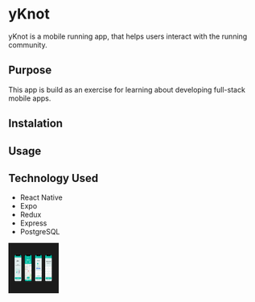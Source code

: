 # yKnot

yKnot is a mobile running app, that helps users interact with the running community.

## Purpose

This app is build as an exercise for learning about developing full-stack mobile apps.

## Instalation

## Usage

## Technology Used

* React Native
* Expo
* Redux
* Express
* PostgreSQL


<img src="/assets/yKnot1.png" alt="yKnot" style="height: 100px; width:100px;"/>
